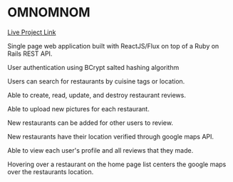 # OMNOMNOM

[Live Project Link](https://infinite-bastion-7843.herokuapp.com)

Single page web application built with ReactJS/Flux on top of a Ruby on Rails REST API.

User authentication using BCrypt salted hashing algorithm

Users can search for restaurants by cuisine tags or location.

Able to create, read, update, and destroy restaurant reviews.

Able to upload new pictures for each restaurant.

New restaurants can be added for other users to review.

New restaurants have their location verified through google maps API.

Able to view each user's profile and all reviews that they made.


Hovering over a restaurant on the home page list centers the google maps over the
restaurants location.
